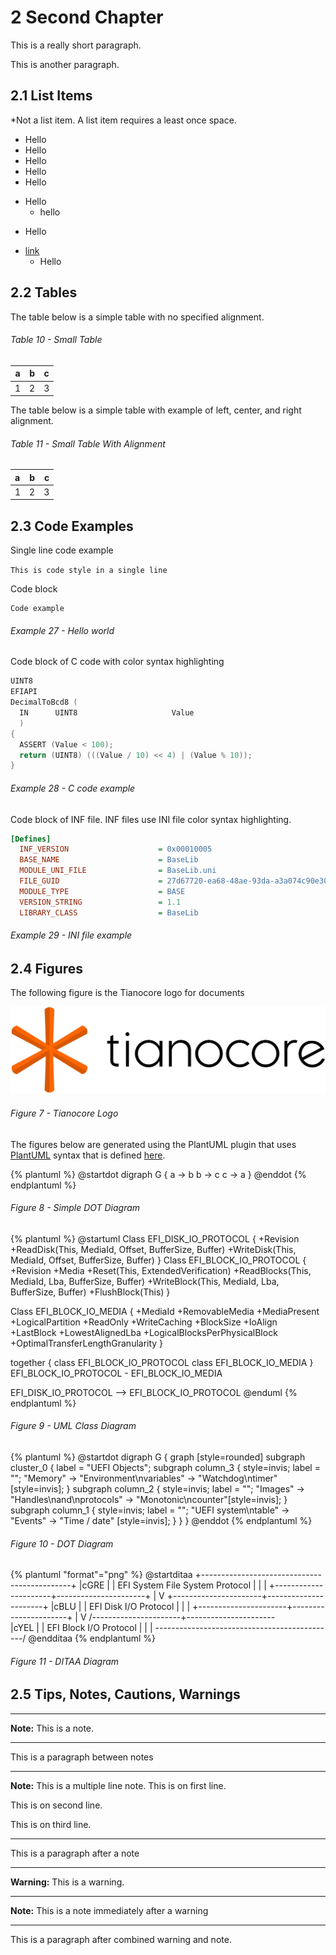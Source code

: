 <!--- @file
  Second Chapter of EDK II Template Specification

  Copyright (c) 2017, Intel Corporation. All rights reserved.<BR>

  Redistribution and use in source (original document form) and 'compiled'
  forms (converted to PDF, epub, HTML and other formats) with or without
  modification, are permitted provided that the following conditions are met:

  1) Redistributions of source code (original document form) must retain the
     above copyright notice, this list of conditions and the following
     disclaimer as the first lines of this file unmodified.

  2) Redistributions in compiled form (transformed to other DTDs, converted to
     PDF, epub, HTML and other formats) must reproduce the above copyright
     notice, this list of conditions and the following disclaimer in the
     documentation and/or other materials provided with the distribution.

  THIS DOCUMENTATION IS PROVIDED BY TIANOCORE PROJECT "AS IS" AND ANY EXPRESS OR
  IMPLIED WARRANTIES, INCLUDING, BUT NOT LIMITED TO, THE IMPLIED WARRANTIES OF
  MERCHANTABILITY AND FITNESS FOR A PARTICULAR PURPOSE ARE DISCLAIMED. IN NO
  EVENT SHALL TIANOCORE PROJECT  BE LIABLE FOR ANY DIRECT, INDIRECT, INCIDENTAL,
  SPECIAL, EXEMPLARY, OR CONSEQUENTIAL DAMAGES (INCLUDING, BUT NOT LIMITED TO,
  PROCUREMENT OF SUBSTITUTE GOODS OR SERVICES; LOSS OF USE, DATA, OR PROFITS;
  OR BUSINESS INTERRUPTION) HOWEVER CAUSED AND ON ANY THEORY OF LIABILITY,
  WHETHER IN CONTRACT, STRICT LIABILITY, OR TORT (INCLUDING NEGLIGENCE OR
  OTHERWISE) ARISING IN ANY WAY OUT OF THE USE OF THIS DOCUMENTATION, EVEN IF
  ADVISED OF THE POSSIBILITY OF SUCH DAMAGE.

-->

# 2 Second Chapter

This is a really short paragraph.

This is another paragraph.

## 2.1 List Items

*Not a list item. A list item requires a least once space.

* Hello 
*  Hello
*   Hello
*    Hello
  * Hello
  + Hello
      + hello
  - Hello
* [link](#2-second-chapter)
    * Hello
    
## 2.2 Tables

The table below is a simple table with no specified alignment.
    
###### Table 10 - Small Table
|  a  |  b  |  c  |
| --- | --- | --- |
|  1  |  2  |  3  |

The table below is a simple table with example of left, center, and right
alignment.

###### Table 11 - Small Table With Alignment
|  a  |  b  |  c  |
|:--- |:---:| ---:|
|  1  |  2  |  3  |

## 2.3 Code Examples

Single line code example

`This is code style in a single line`

Code block
                                                                                                                                                                                                                        
```
Code example
```
###### Example 27 - Hello world

Code block of C code with color syntax highlighting

```c
UINT8
EFIAPI
DecimalToBcd8 (
  IN      UINT8                     Value
  )
{
  ASSERT (Value < 100);
  return (UINT8) (((Value / 10) << 4) | (Value % 10));
}
```
###### Example 28 - C code example

Code block of INF file. INF files use INI file color syntax highlighting.

```ini
[Defines]
  INF_VERSION                    = 0x00010005
  BASE_NAME                      = BaseLib
  MODULE_UNI_FILE                = BaseLib.uni
  FILE_GUID                      = 27d67720-ea68-48ae-93da-a3a074c90e30
  MODULE_TYPE                    = BASE
  VERSION_STRING                 = 1.1
  LIBRARY_CLASS                  = BaseLib 
```
###### Example 29 - INI file example

## 2.4 Figures

The following figure is the Tianocore logo for documents

![](media/TianocoreTitlePageLogo.jpg)
###### Figure 7 - Tianocore Logo
 
The figures below are generated using the PlantUML plugin that uses [PlantUML](http://plantuml.com) syntax that is defined [here](http://plantuml.com/sitemap-language-specification).


{% plantuml %}
@startdot
digraph G {
  a -> b
  b -> c
  c -> a
}
@enddot
{% endplantuml %}

###### Figure 8 - Simple DOT Diagram

{% plantuml %}
@startuml
Class EFI_DISK_IO_PROTOCOL {
  +Revision
  +ReadDisk(This, MediaId, Offset, BufferSize, Buffer)
  +WriteDisk(This, MediaId, Offset, BufferSize, Buffer)
}
Class EFI_BLOCK_IO_PROTOCOL {
  +Revision
  +Media
  +Reset(This, ExtendedVerification)
  +ReadBlocks(This, MediaId, Lba, BufferSize, Buffer)
  +WriteBlock(This, MediaId, Lba, BufferSize, Buffer)
  +FlushBlock(This)
}

Class EFI_BLOCK_IO_MEDIA {
  +MediaId
  +RemovableMedia
  +MediaPresent
  +LogicalPartition
  +ReadOnly
  +WriteCaching
  +BlockSize
  +IoAlign
  +LastBlock
  +LowestAlignedLba
  +LogicalBlocksPerPhysicalBlock
  +OptimalTransferLengthGranularity
} 

together {
  class EFI_BLOCK_IO_PROTOCOL
  class EFI_BLOCK_IO_MEDIA
}
EFI_BLOCK_IO_PROTOCOL - EFI_BLOCK_IO_MEDIA

EFI_DISK_IO_PROTOCOL --> EFI_BLOCK_IO_PROTOCOL
@enduml
{% endplantuml %}
###### Figure 9 - UML Class Diagram

{% plantuml %}
@startdot
digraph G {
  graph [style=rounded]
  subgraph cluster_0 {
    label = "UEFI Objects";
    subgraph column_3 {
      style=invis;
      label = "";
      "Memory" -> "Environment\nvariables" -> "Watchdog\ntimer"[style=invis];
    }
    subgraph column_2 {
      style=invis;
      label = "";
      "Images" -> "Handles\nand\nprotocols" -> "Monotonic\ncounter"[style=invis];
    }
    subgraph column_1 {
      style=invis;
      label = "";
     "UEFI system\ntable" -> "Events" -> "Time / date" [style=invis];
    }
  }
}
@enddot
{% endplantuml %}
###### Figure 10 - DOT Diagram

{% plantuml "format"="png" %}
@startditaa
+---------------------------------------------+
|cGRE                                         |
|      EFI System File System Protocol        |
|                                             |
+----------------------+----------------------+
                       |
                       V
+----------------------+----------------------+
|cBLU                                         |
|           EFI Disk I/O Protocol             |
|                                             |
+----------------------+----------------------+
                       |
                       V
/----------------------+----------------------\
|cYEL                                         |
|           EFI Block I/O Protocol            |
|                                             |
\---------------------------------------------/
@endditaa
{% endplantuml %}
###### Figure 11 - DITAA Diagram


## 2.5 Tips, Notes, Cautions, Warnings
  
*********
**Note:** This is a note.
*********

This is a paragraph between notes

*********
**Note:** This is a multiple line note. This is on first line.

This is on second line.

This is on third line.
*********

This is a paragraph after a note

**********
**Warning:** This is a warning.
**********
**Note:** This is a note immediately after a warning
**********

This is a paragraph after combined warning and note.




